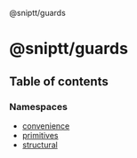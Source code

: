 @sniptt/guards

# @sniptt/guards

## Table of contents

### Namespaces

- [convenience](modules/convenience.md)
- [primitives](modules/primitives.md)
- [structural](modules/structural.md)
